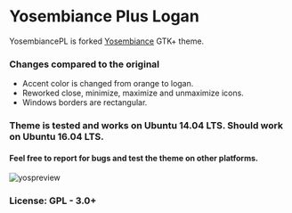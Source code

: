 # Yosembiance Plus Logan
YosembiancePL is forked [Yosembiance](http://www.sundman.ca/themes/yosembiance/) GTK+ theme.

### Changes compared to the original
- Accent color is changed from orange to logan.
- Reworked close, minimize, maximize and unmaximize icons.
- Windows borders are rectangular.

### Theme is tested and works on Ubuntu 14.04 LTS. Should work on Ubuntu 16.04 LTS.

#### Feel free to report for bugs and test the theme on other platforms.
![yospreview](https://cloud.githubusercontent.com/assets/16247310/14655548/746751a4-068b-11e6-8155-9fcadf046edd.png)

### License: GPL - 3.0+

